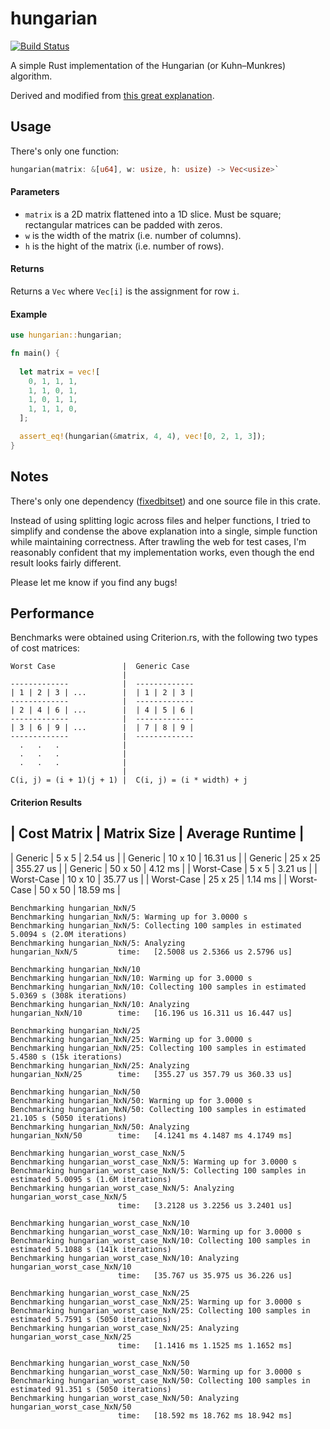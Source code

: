 # hungarian

[![Build Status](https://travis-ci.org/nwtnni/hungarian.svg?branch=master)](https://travis-ci.org/nwtnni/hungarian)

A simple Rust implementation of the Hungarian (or Kuhn–Munkres) algorithm.

Derived and modified from [this great explanation](http://csclab.murraystate.edu/~bob.pilgrim/445/munkres.html).

## Usage

There's only one function:

```rust
hungarian(matrix: &[u64], w: usize, h: usize) -> Vec<usize>`
```

#### Parameters

- `matrix` is a 2D matrix flattened into a 1D slice. Must be square; rectangular matrices can be padded with zeros.
- `w` is the width of the matrix (i.e. number of columns).
- `h` is the hight of the matrix (i.e. number of rows).

#### Returns

Returns a `Vec` where `Vec[i]` is the assignment for row `i`.

#### Example

```rust
use hungarian::hungarian;

fn main() {
  
  let matrix = vec![
    0, 1, 1, 1,
    1, 1, 0, 1,
    1, 0, 1, 1,
    1, 1, 1, 0,
  ];

  assert_eq!(hungarian(&matrix, 4, 4), vec![0, 2, 1, 3]);
}

```

## Notes

There's only one dependency ([fixedbitset](https://github.com/bluss/fixedbitset)) and one source file in this crate.

Instead of using splitting logic across files and helper functions, I tried to simplify and
condense the above explanation into a single, simple function while maintaining correctness.
After trawling the web for test cases, I'm reasonably confident that my implementation works,
even though the end result looks fairly different.

Please let me know if you find any bugs!

## Performance

Benchmarks were obtained using Criterion.rs, with the following two
types of cost matrices:

```
Worst Case               |  Generic Case
                         |  
-------------            |  -------------
| 1 | 2 | 3 | ...        |  | 1 | 2 | 3 |
-------------            |  -------------
| 2 | 4 | 6 | ...        |  | 4 | 5 | 6 |
-------------            |  -------------
| 3 | 6 | 9 | ...        |  | 7 | 8 | 9 |
-------------            |  -------------
  .   .   .              |  
  .   .   .              |   
  .   .   .              |     
                         |  
C(i, j) = (i + 1)(j + 1) |  C(i, j) = (i * width) + j
```

#### Criterion Results

| Cost Matrix | Matrix Size | Average Runtime |
-----------------------------------------------
| Generic     |  5 x  5     |   2.54 us       |
| Generic     | 10 x 10     |  16.31 us       |
| Generic     | 25 x 25     | 355.27 us       |
| Generic     | 50 x 50     |   4.12 ms       |
| Worst-Case  |  5 x  5     |   3.21 us       |
| Worst-Case  | 10 x 10     |  35.77 us       |
| Worst-Case  | 25 x 25     |   1.14 ms       |
| Worst-Case  | 50 x 50     |  18.59 ms       |

```
Benchmarking hungarian_NxN/5
Benchmarking hungarian_NxN/5: Warming up for 3.0000 s
Benchmarking hungarian_NxN/5: Collecting 100 samples in estimated 5.0094 s (2.0M iterations)
Benchmarking hungarian_NxN/5: Analyzing
hungarian_NxN/5         time:   [2.5008 us 2.5366 us 2.5796 us]

Benchmarking hungarian_NxN/10
Benchmarking hungarian_NxN/10: Warming up for 3.0000 s
Benchmarking hungarian_NxN/10: Collecting 100 samples in estimated 5.0369 s (308k iterations)
Benchmarking hungarian_NxN/10: Analyzing
hungarian_NxN/10        time:   [16.196 us 16.311 us 16.447 us]

Benchmarking hungarian_NxN/25
Benchmarking hungarian_NxN/25: Warming up for 3.0000 s
Benchmarking hungarian_NxN/25: Collecting 100 samples in estimated 5.4580 s (15k iterations)
Benchmarking hungarian_NxN/25: Analyzing
hungarian_NxN/25        time:   [355.27 us 357.79 us 360.33 us]

Benchmarking hungarian_NxN/50
Benchmarking hungarian_NxN/50: Warming up for 3.0000 s
Benchmarking hungarian_NxN/50: Collecting 100 samples in estimated 21.105 s (5050 iterations)
Benchmarking hungarian_NxN/50: Analyzing
hungarian_NxN/50        time:   [4.1241 ms 4.1487 ms 4.1749 ms]

Benchmarking hungarian_worst_case_NxN/5
Benchmarking hungarian_worst_case_NxN/5: Warming up for 3.0000 s
Benchmarking hungarian_worst_case_NxN/5: Collecting 100 samples in estimated 5.0095 s (1.6M iterations)
Benchmarking hungarian_worst_case_NxN/5: Analyzing
hungarian_worst_case_NxN/5
                        time:   [3.2128 us 3.2256 us 3.2401 us]

Benchmarking hungarian_worst_case_NxN/10
Benchmarking hungarian_worst_case_NxN/10: Warming up for 3.0000 s
Benchmarking hungarian_worst_case_NxN/10: Collecting 100 samples in estimated 5.1088 s (141k iterations)
Benchmarking hungarian_worst_case_NxN/10: Analyzing
hungarian_worst_case_NxN/10
                        time:   [35.767 us 35.975 us 36.226 us]

Benchmarking hungarian_worst_case_NxN/25
Benchmarking hungarian_worst_case_NxN/25: Warming up for 3.0000 s
Benchmarking hungarian_worst_case_NxN/25: Collecting 100 samples in estimated 5.7591 s (5050 iterations)
Benchmarking hungarian_worst_case_NxN/25: Analyzing
hungarian_worst_case_NxN/25
                        time:   [1.1416 ms 1.1525 ms 1.1652 ms]

Benchmarking hungarian_worst_case_NxN/50
Benchmarking hungarian_worst_case_NxN/50: Warming up for 3.0000 s
Benchmarking hungarian_worst_case_NxN/50: Collecting 100 samples in estimated 91.351 s (5050 iterations)
Benchmarking hungarian_worst_case_NxN/50: Analyzing
hungarian_worst_case_NxN/50
                        time:   [18.592 ms 18.762 ms 18.942 ms]
```
